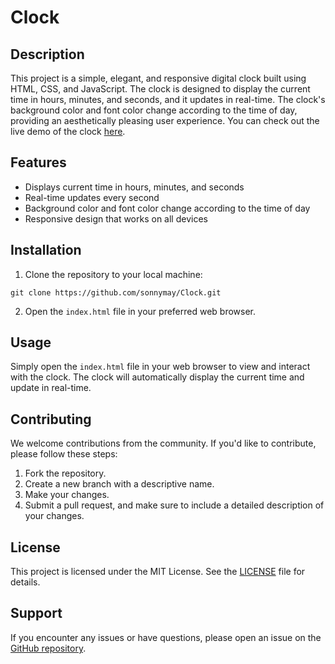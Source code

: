 # Clock

## Description

This project is a simple, elegant, and responsive digital clock built using HTML, CSS, and JavaScript. The clock is designed to display the current time in hours, minutes, and seconds, and it updates in real-time. The clock's background color and font color change according to the time of day, providing an aesthetically pleasing user experience. You can check out the live demo of the clock [here](https://sonnymay.github.io/Clock/).

## Features

- Displays current time in hours, minutes, and seconds
- Real-time updates every second
- Background color and font color change according to the time of day
- Responsive design that works on all devices

## Installation

1. Clone the repository to your local machine:
```
git clone https://github.com/sonnymay/Clock.git
```

2. Open the `index.html` file in your preferred web browser.

## Usage

Simply open the `index.html` file in your web browser to view and interact with the clock. The clock will automatically display the current time and update in real-time.

## Contributing

We welcome contributions from the community. If you'd like to contribute, please follow these steps:

1. Fork the repository.
2. Create a new branch with a descriptive name.
3. Make your changes.
4. Submit a pull request, and make sure to include a detailed description of your changes.

## License

This project is licensed under the MIT License. See the [LICENSE](LICENSE) file for details.

## Support

If you encounter any issues or have questions, please open an issue on the [GitHub repository](https://github.com/sonnymay/Clock/issues).
